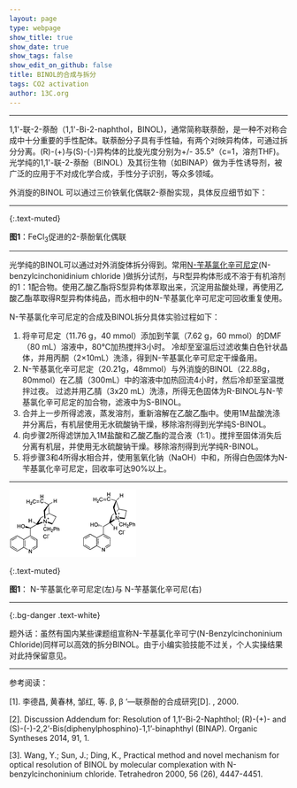 ```yaml
---
layout: page
type: webpage
show_title: true
show_date: true
show_tags: false
show_edit_on_github: false
title: BINOL的合成与拆分
tags: CO2 activation
author: 13C.org
---
```



-----

1,1'-联-2-萘酚（1,1'-Bi-2-naphthol，BINOL)，通常简称联萘酚，是一种不对称合成中十分重要的手性配体。联萘酚分子具有手性轴，有两个对映异构体，可通过拆分分离。(R)-(+)与(S)-(-)异构体的比旋光度分别为+/- 35.5°（c=1，溶剂THF)。光学纯的1,1'-联-2-萘酚（BINOL）及其衍生物（如BINAP）做为手性诱导剂，被广泛的应用于不对成化学合成，手性分子识别，等众多领域。

外消旋的BINOL 可以通过三价铁氧化偶联2-萘酚实现，具体反应细节如下：





-----



{:.text-muted}

**图1**：FeCl<sub>3</sub>促进的2-萘酚氧化偶联

------

光学纯的BINOL可以通过对外消旋体拆分得到。常用[N-苄基氯化辛可尼定](https://www.chemicalbook.com/Search.aspx?keyword=69257-04-1)(N-benzylcinchonidinium chloride )做拆分试剂，与R型异构体形成不溶于有机溶剂的1：1配合物。使用乙酸乙酯将S型异构体萃取出来，沉淀用盐酸处理，再使用乙酸乙酯萃取得R型异构体纯品，而水相中的N-苄基氯化辛可尼定可回收重复使用。

N-苄基氯化辛可尼定的合成及BINOL拆分具体实验过程如下：

1. 将辛可尼定（11.76 g，40 mmol）添加到苄氯（7.62 g，60 mmol）的DMF（80 mL）溶液中，80℃加热搅拌3小时。 冷却至室温后过滤收集白色针状晶体，并用丙酮（2×10mL）洗涤，得到N-苄基氯化辛可尼定干燥备用。
2. N-苄基氯化辛可尼定（20.21g，48mmol）与外消旋的BINOL（22.88g，80mmol）在乙腈（300mL）中的溶液中加热回流4小时，然后冷却至室温搅拌过夜。 过滤并用乙腈（3x20 mL）洗涤，所得无色固体为R-BINOL与N-苄基氯化辛可尼定的加合物，滤液中为S-BINOL。
3. 合并上一步所得滤液，蒸发溶剂，重新溶解在乙酸乙酯中。使用1M盐酸洗涤并分离后，有机层使用无水硫酸钠干燥，移除溶剂得到光学纯S-BINOL。
4. 向步骤2所得滤饼加入1M盐酸和乙酸乙酯的混合液（1:1）。搅拌至固体消失后分离有机层，并使用无水硫酸钠干燥。移除溶剂得到光学纯R-BINOL。
5. 将步骤3和4所得水相合并，使用氢氧化钠（NaOH）中和，所得白色固体为N-苄基氯化辛可尼定，回收率可达90%以上。



-----

![image-20200605143221798](/assets/images/upload/2020-06-05-BINOL%E7%9A%84%E5%90%88%E6%88%90%E4%B8%8E%E6%8B%86%E5%88%86.assets/image-20200605143221798.png)

{:.text-muted}

**图1**： N-苄基氯化辛可尼定(左)与 N-苄基氯化辛可尼(右)

-----

{:.bg-danger .text-white}

题外话：虽然有国内某些课题组宣称N-苄基氯化辛可宁(N-Benzylcinchoninium Chloride)同样可以高效的拆分BINOL。由于小编实验技能不过关，个人实操结果对此持保留意见。

-----

参考阅读：

[1]. 李德昌, 黄春林, 邹红, 等. β, β ‘—联萘酚的合成研究[D]. , 2000.

[2].  Discussion Addendum for: Resolution of 1,1’-Bi-2-Naphthol; (R)-(+)- and (S)-(-)-2,2’-Bis(diphenylphosphino)-1,1’-binaphthyl (BINAP). Organic Syntheses 2014, 91, 1.

[3]. Wang, Y.; Sun, J.; Ding, K., Practical method and novel mechanism for optical resolution of BINOL by molecular complexation with N-benzylcinchoninium chloride. Tetrahedron 2000, 56 (26), 4447-4451.